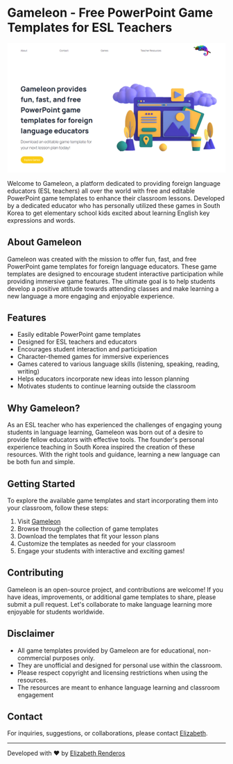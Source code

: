 # Gameleon - Free PowerPoint Game Templates for ESL Teachers

![Gameleon Banner](/public/images/Gameleon.png)

Welcome to Gameleon, a platform dedicated to providing foreign language educators (ESL teachers) all over the world with free and editable PowerPoint game templates to enhance their classroom lessons. Developed by a dedicated educator who has personally utilized these games in South Korea to get elementary school kids excited about learning English key expressions and words.

## About Gameleon

Gameleon was created with the mission to offer fun, fast, and free PowerPoint game templates for foreign language educators. These game templates are designed to encourage student interactive participation while providing immersive game features. The ultimate goal is to help students develop a positive attitude towards attending classes and make learning a new language a more engaging and enjoyable experience.

## Features

- Easily editable PowerPoint game templates
- Designed for ESL teachers and educators
- Encourages student interaction and participation
- Character-themed games for immersive experiences
- Games catered to various language skills (listening, speaking, reading, writing)
- Helps educators incorporate new ideas into lesson planning
- Motivates students to continue learning outside the classroom

## Why Gameleon?

As an ESL teacher who has experienced the challenges of engaging young students in language learning, Gameleon was born out of a desire to provide fellow educators with effective tools. The founder's personal experience teaching in South Korea inspired the creation of these resources. With the right tools and guidance, learning a new language can be both fun and simple.

## Getting Started

To explore the available game templates and start incorporating them into your classroom, follow these steps:

1. Visit [Gameleon](https://gameleon-aebq6dxr5-eliren7.vercel.app/)
2. Browse through the collection of game templates
3. Download the templates that fit your lesson plans
4. Customize the templates as needed for your classroom
5. Engage your students with interactive and exciting games!

## Contributing

Gameleon is an open-source project, and contributions are welcome! If you have ideas, improvements, or additional game templates to share, please submit a pull request. Let's collaborate to make language learning more enjoyable for students worldwide.

## Disclaimer

- All game templates provided by Gameleon are for educational, non-commercial purposes only.
- They are unofficial and designed for personal use within the classroom.
- Please respect copyright and licensing restrictions when using the resources.
- The resources are meant to enhance language learning and classroom engagement

## Contact

For inquiries, suggestions, or collaborations, please contact [Elizabeth](mailto:liz_774@yahoo.com).

---

Developed with ❤️ by [Elizabeth Renderos](https://gameleon-aebq6dxr5-eliren7.vercel.app/)
